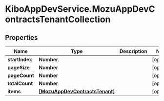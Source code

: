 # KiboAppDevService.MozuAppDevContractsTenantCollection

## Properties

Name | Type | Description | Notes
------------ | ------------- | ------------- | -------------
**startIndex** | **Number** |  | [optional] 
**pageSize** | **Number** |  | [optional] 
**pageCount** | **Number** |  | [optional] 
**totalCount** | **Number** |  | [optional] 
**items** | [**[MozuAppDevContractsTenant]**](MozuAppDevContractsTenant.md) |  | [optional] 


